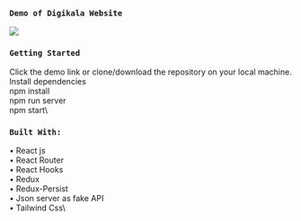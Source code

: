 ### `Demo of Digikala Website`
![](https://github.com/mehriameri/Digikala-with-React/blob/4bbef3d213808de4f46e5270de424ceca682c59f/demo%20Digikala%20website.gif)

### `Getting Started`
Click the demo link or clone/download the repository on your local machine. \
Install dependencies\
npm install\
npm run server\
npm start\
### `Built With:`
•	React js\
•	React Router\
•	React Hooks\
•	Redux\
•	Redux-Persist\
•	Json server as fake API\
•	Tailwind Css\
 
